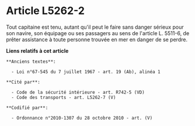 # Article L5262-2

Tout capitaine est tenu, autant qu'il peut le faire sans danger sérieux pour son navire, son équipage ou ses passagers au
sens de l'article L. 5511-6, de prêter assistance à toute personne trouvée en mer en danger de se perdre.

**Liens relatifs à cet article**

	**Anciens textes**:

	  - Loi n°67-545 du 7 juillet 1967 - art. 19 (Ab), alinéa 1

	**Cité par**:

	  - Code de la sécurité intérieure - art. R742-5 (VD)
	  - Code des transports - art. L5262-7 (V)

	**Codifié par**:

	  - Ordonnance n°2010-1307 du 28 octobre 2010 - art. (V)
